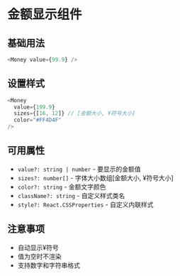 # 金额显示组件

## 基础用法

```js
<Money value={99.9} />
```

## 设置样式

```js
<Money 
  value={199.9}
  sizes={[16, 12]} // [金额大小, ¥符号大小]
  color="#FF4D4F"
/>
```

## 可用属性
- `value?: string | number` - 要显示的金额值
- `sizes?: number[]` - 字体大小数组[金额大小, ¥符号大小]
- `color?: string` - 金额文字颜色
- `className?: string` - 自定义样式类名
- `style?: React.CSSProperties` - 自定义内联样式

## 注意事项
- 自动显示¥符号
- 值为空时不渲染
- 支持数字和字符串格式
